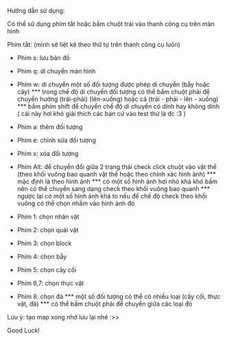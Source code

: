 Hướng dẫn sử dụng:

Có thể sử dụng phím tắt hoặc bấm chuột trái vào thanh công cụ trên màn hình

Phím tắt:  (mình sẽ liệt kê theo thứ tự trên thanh công cụ luôn)

  - Phím s: lưu bản đồ
  - Phím q: di chuyển màn hình
  - Phím w: di chuyển một số đối tượng được phép di chuyển (bẫy hoặc cây)
            *** trong chế độ di chuyển đối tượng có thể bấm chuột phải để chuyển hướng (trái-phải) (lên-xuống) hoặc cả (trái - phải - lên - xuống)
            *** bấm phím shift để chuyển chế độ di chuyển có dính hay không dính ( cái này hơi khó giải thích các bạn cứ vào test thử là đc :3 )

  - Phím a: thêm đối tượng
  - Phím e: chỉnh sửa đối tượng
  - Phím x: xóa đối tượng
  - Phím Alt: để chuyển đổi giữa 2 trạng thái check click chuột vào vật thể (theo khối vuông bao quanh vật thể hoặc theo chính xác hình ảnh)
            *** mặc định là theo hình ảnh 
            *** có một số hình ảnh hơi nhỏ khá khó bấm nên có thể chuyển sang dạng check theo khối vuông bao quanh
            *** ngược lại có một số hình ảnh khá to nếu để chế độ check theo khối vuông có thể chọn nhầm vào hình ảnh đó

  - Phím 1: chọn nhân vật
  - Phím 2: chọn quái vật
  - Phím 3: chọn block
  - Phím 4: chọn bẫy
  - Phím 5: chọn cây cối 
  - Phím 6,7: chọn thực vật
  - Phím 8: chọn đá
        *** một số đối tượng có thể có nhiều loại (cây cối, thực vật, đá)
        *** có thể bấm chuột phải để chuyển giữa các loại đó

Lưu ý: tạo map xong nhớ lưu lại nhé :>>

Good Luck!

  

